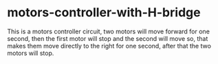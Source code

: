 # motors-controller-with-H-bridge
 This is a motors controller circuit,  two motors will move forward for one second, then the first motor will stop and the second will move so, that makes them move directly to the right for one second, after that the two motors will stop.

